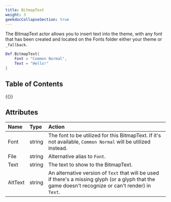 ```yaml
---
title: BitmapText
weight: 3
geekdocCollapseSection: true
---
```


The BitmapText actor allows you to insert text into the theme, with any font that has been created and located on the Fonts folder either your theme or `_fallback`.

```lua
Def.BitmapText{
	Font = "Common Normal",
	Text = "Hello!"
}
```

## Table of Contents

{{<toc-tree>}}

## Attributes

| Name | Type | Action |
| :--- | :--- | :----- |
Font | string | The font to be utilized for this BitmapText. If it's not available, `Common Normal` will be utilized instead.
File | string | Alternative alias to `Font`.
Text | string | The text to show to the BitmapText.
AltText | string | An alternative version of `Text` that will be used if there's a missing glyph (or a glyph that the game doesn't recognize or can't render) in `Text`.